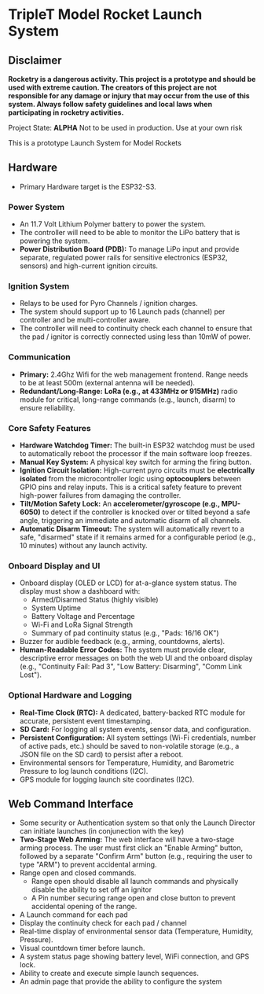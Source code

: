 # TripleT Model Rocket Launch System

## Disclaimer

**Rocketry is a dangerous activity. This project is a prototype and should be used with extreme caution. The creators of this project are not responsible for any damage or injury that may occur from the use of this system. Always follow safety guidelines and local laws when participating in rocketry activities.**

Project State: **ALPHA**
Not to be used in production. Use at your own risk

This is a prototype Launch System for Model Rockets

## Hardware
- Primary Hardware target is the ESP32-S3.

### Power System
- An 11.7 Volt Lithium Polymer battery to power the system.
- The controller will need to be able to monitor the LiPo battery that is powering the system.
- **Power Distribution Board (PDB):** To manage LiPo input and provide separate, regulated power rails for sensitive electronics (ESP32, sensors) and high-current ignition circuits.

### Ignition System
- Relays to be used for Pyro Channels / ignition charges.
- The system should support up to 16 Launch pads (channel) per controller and be multi-controller aware.
- The controller will need to continuity check each channel to ensure that the pad / ignitor is correctly connected using less than 10mW of power.

### Communication
- **Primary:** 2.4Ghz Wifi for the web management frontend. Range needs to be at least 500m (external antenna will be needed).
- **Redundant/Long-Range:** **LoRa (e.g., at 433MHz or 915MHz)** radio module for critical, long-range commands (e.g., launch, disarm) to ensure reliability.

### Core Safety Features
- **Hardware Watchdog Timer:** The built-in ESP32 watchdog must be used to automatically reboot the processor if the main software loop freezes.
- **Manual Key System:** A physical key switch for arming the firing button.
- **Ignition Circuit Isolation:** High-current pyro circuits must be **electrically isolated** from the microcontroller logic using **optocouplers** between GPIO pins and relay inputs. This is a critical safety feature to prevent high-power failures from damaging the controller.
- **Tilt/Motion Safety Lock:** An **accelerometer/gyroscope (e.g., MPU-6050)** to detect if the controller is knocked over or tilted beyond a safe angle, triggering an immediate and automatic disarm of all channels.
- **Automatic Disarm Timeout:** The system will automatically revert to a safe, "disarmed" state if it remains armed for a configurable period (e.g., 10 minutes) without any launch activity.

### Onboard Display and UI
- Onboard display (OLED or LCD) for at-a-glance system status. The display must show a dashboard with:
    - Armed/Disarmed Status (highly visible)
    - System Uptime
    - Battery Voltage and Percentage
    - Wi-Fi and LoRa Signal Strength
    - Summary of pad continuity status (e.g., "Pads: 16/16 OK")
- Buzzer for audible feedback (e.g., arming, countdowns, alerts).
- **Human-Readable Error Codes:** The system must provide clear, descriptive error messages on both the web UI and the onboard display (e.g., "Continuity Fail: Pad 3", "Low Battery: Disarming", "Comm Link Lost").

### Optional Hardware and Logging
- **Real-Time Clock (RTC):** A dedicated, battery-backed RTC module for accurate, persistent event timestamping.
- **SD Card:** For logging all system events, sensor data, and configuration.
- **Persistent Configuration:** All system settings (Wi-Fi credentials, number of active pads, etc.) should be saved to non-volatile storage (e.g., a JSON file on the SD card) to persist after a reboot.
- Environmental sensors for Temperature, Humidity, and Barometric Pressure to log launch conditions (I2C).
- GPS module for logging launch site coordinates (I2C).

## Web Command Interface
- Some security or Authentication system so that only the Launch Director can initiate launches (in conjunection with the key)
- **Two-Stage Web Arming:** The web interface will have a two-stage arming process. The user must first click an "Enable Arming" button, followed by a separate "Confirm Arm" button (e.g., requiring the user to type "ARM") to prevent accidental arming.
- Range open and closed commands.
  - Range open should disable all launch commands and physically disable the ability to set off an ignitor
  - A Pin number securing range open and close button to prevent accidental opening of the range.
- A Launch command for each pad
- Display the continuity check for each pad / channel
- Real-time display of environmental sensor data (Temperature, Humidity, Pressure).
- Visual countdown timer before launch.
- A system status page showing battery level, WiFi connection, and GPS lock.
- Ability to create and execute simple launch sequences.
- An admin page that provide the ability to configure the system

